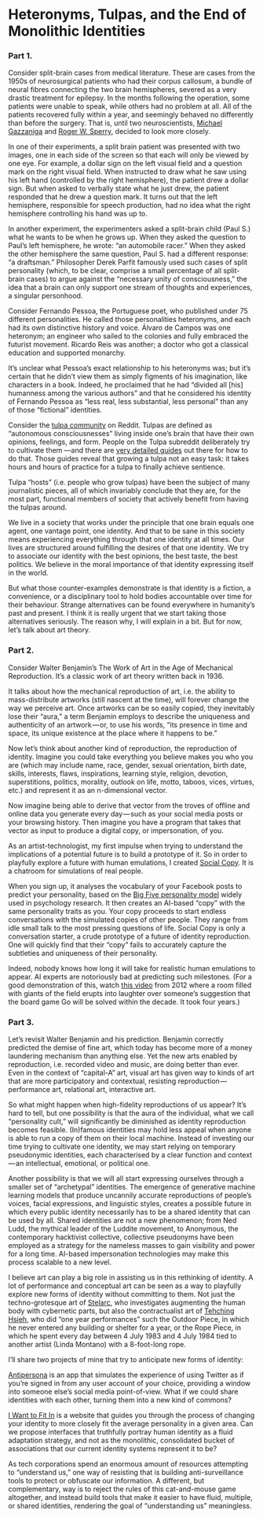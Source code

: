 # Heteronyms, Tulpas, and the End of Monolithic Identities

### Part 1.

Consider split-brain cases from medical literature. These are cases from the 1950s of neurosurgical patients who had their corpus callosum, a bundle of neural fibres connecting the two brain hemispheres, severed as a very drastic treatment for epilepsy. In the months following the operation, some patients were unable to speak, while others had no problem at all. All of the patients recovered fully within a year, and seemingly behaved no differently than before the surgery. That is, until two neuroscientists, [Michael Gazzaniga](http://www.psych.ucsb.edu/~gazzanig/) and [Roger W. Sperry](http://rogersperry.org/), decided to look more closely.

In one of their experiments, a split brain patient was presented with two images, one in each side of the screen so that each will only be viewed by one eye. For example, a dollar sign on the left visual field and a question mark on the right visual field. When instructed to draw what he saw using his left hand (controlled by the right hemisphere), the patient drew a dollar sign. But when asked to verbally state what he just drew, the patient responded that he drew a question mark. It turns out that the left hemisphere, responsible for speech production, had no idea what the right hemisphere controlling his hand was up to. 

In another experiment, the experimenters asked a split-brain child (Paul S.) what he wants to be when he grows up. When they asked the question to Paul’s left hemisphere, he wrote: “an automobile racer.” When they asked the other hemisphere the same question, Paul S. had a different response: “a draftsman.”
Philosopher Derek Parfit famously used such cases of split personality (which, to be clear, comprise a small percentage of all split-brain cases) to argue against the “necessary unity of consciousness,” the idea that a brain can only support one stream of thoughts and experiences, a singular personhood.

Consider Fernando Pessoa, the Portuguese poet, who published under 75 different personalities. He called those personalities heteronyms, and each had its own distinctive history and voice. Álvaro de Campos was one heteronym; an engineer who sailed to the colonies and fully embraced the futurist movement. Ricardo Reis was another; a doctor who got a classical education and supported monarchy. 

It’s unclear what Pessoa’s exact relationship to his heteronyms was; but it’s certain that he didn’t view them as simply figments of his imagination, like characters in a book. Indeed, he proclaimed that he had “divided all [his] humanness among the various authors” and that he considered his identity of Fernando Pessoa as “less real, less substantial, less personal” than any of those “fictional” identities.

Consider the [tulpa community](https://www.reddit.com/r/Tulpas/) on Reddit. Tulpas are defined as “autonomous consciousnesses” living inside one’s brain that have their own opinions, feelings, and form. People on the Tulpa subreddit deliberately try to cultivate them —and there are [very detailed guides](https://gist.github.com/cmcsun/5341046#file-entire-guide) out there for how to do that. Those guides reveal that growing a tulpa not an easy task: it takes hours and hours of practice for a tulpa to finally achieve sentience. 

Tulpa “hosts” (i.e. people who grow tulpas) have been the subject of many journalistic pieces, all of which invariably conclude that they are, for the most part, functional members of society that actively benefit from having the tulpas around.

We live in a society that works under the principle that one brain equals one agent, one vantage point, one identity. And that to be sane in this society means experiencing everything through that one identity at all times. Our lives are structured around fulfilling the desires of that one identity. We try to associate our identity with the best opinions, the best taste, the best politics. We believe in the moral importance of that identity expressing itself in the world.

But what those counter-examples demonstrate is that identity is a fiction, a convenience, or a disciplinary tool to hold bodies accountable over time for their behaviour. Strange alternatives can be found everywhere in humanity’s past and present. I think it is really urgent that we start taking those alternatives seriously. The reason why, I will explain in a bit.
But for now, let’s talk about art theory.

### Part 2.

Consider Walter Benjamin’s The Work of Art in the Age of Mechanical Reproduction. It’s a classic work of art theory written back in 1936.

It talks about how the mechanical reproduction of art, i.e. the ability to mass-distribute artworks (still nascent at the time), will forever change the way we perceive art. Once artworks can be so easily copied, they inevitably lose their “aura,” a term Benjamin employs to describe the uniqueness and authenticity of an artwork — or, to use his words, “its presence in time and space, its unique existence at the place where it happens to be.”

Now let’s think about another kind of reproduction, the reproduction of identity.
Imagine you could take everything you believe makes you who you are (which may include name, race, gender, sexual orientation, birth date, skills, interests, flaws, inspirations, learning style, religion, devotion, superstitions, politics, morality, outlook on life, motto, taboos, vices, virtues, etc.) and represent it as an n-dimensional vector.

Now imagine being able to derive that vector from the troves of offline and online data you generate every day — such as your social media posts or your browsing history.
Then imagine you have a program that takes that vector as input to produce a digital copy, or impersonation, of you.

As an artist-technologist, my first impulse when trying to understand the implications of a potential future is to build a prototype of it. So in order to playfully explore a future with human emulations, I created [Social Copy](http://copyof.me/). It is a chatroom for simulations of real people.

When you sign up, it analyses the vocabulary of your Facebook posts to predict your personality, based on the [Big Five personality model](https://en.wikipedia.org/wiki/Big_Five_personality_traits) widely used in psychology research. It then creates an AI-based “copy” with the same personality traits as you. Your copy proceeds to start endless conversations with the simulated copies of other people. They range from idle small talk to the most pressing questions of life.
Social Copy is only a conversation starter, a crude prototype of a future of identity reproduction. One will quickly find that their “copy” fails to accurately capture the subtleties and uniqueness of their personality. 

Indeed, nobody knows how long it will take for realistic human emulations to appear. AI experts are notoriously bad at predicting such milestones. (For a good demonstration of this, watch [this video](https://www.youtube.com/watch?v=dsMKJKTOte0&t=3382s) from 2012 where a room filled with giants of the field erupts into laughter over someone’s suggestion that the board game Go will be solved within the decade. It took four years.) 

### Part 3.

Let’s revisit Walter Benjamin and his prediction.
Benjamin correctly predicted the demise of fine art, which today has become more of a money laundering mechanism than anything else. Yet the new arts enabled by reproduction, i.e. recorded video and music, are doing better than ever. Even in the context of “capital-A” art, visual art has given way to kinds of art that are more participatory and contextual, resisting reproduction — performance art, relational art, interactive art.

So what might happen when high-fidelity reproductions of us appear? It’s hard to tell, but one possibility is that the aura of the individual, what we call “personality cult,” will significantly be diminished as identity reproduction becomes feasible. (In)famous identities may hold less appeal when anyone is able to run a copy of them on their local machine. Instead of investing our time trying to cultivate one identity, we may start relying on temporary pseudonymic identities, each characterised by a clear function and context — an intellectual, emotional, or political one.

Another possibility is that we will all start expressing ourselves through a smaller set of “archetypal” identities. The emergence of generative machine learning models that produce uncannily accurate reproductions of people’s voices, facial expressions, and linguistic styles, creates a possible future in which every public identity necessarily has to be a shared identity that can be used by all. Shared identities are not a new phenomenon; from Ned Ludd, the mythical leader of the Luddite movement, to Anonymous, the contemporary hacktivist collective, collective pseudonyms have been employed as a strategy for the nameless masses to gain visibility and power for a long time. AI-based impersonation technologies may make this process scalable to a new level.

I believe art can play a big role in assisting us in this rethinking of identity. A lot of performance and conceptual art can be seen as a way to playfully explore new forms of identity without committing to them. Not just the techno-grotesque art of [Stelarc](https://en.wikipedia.org/wiki/Stelarc), who investigates augmenting the human body with cybernetic parts, but also the contractualist art of [Tehching Hsieh](https://en.wikipedia.org/wiki/Tehching_Hsieh), who did “one year performances” such the Outdoor Piece, in which he never entered any building or shelter for a year, or the Rope Piece, in which he spent every day between 4 July 1983 and 4 July 1984 tied to another artist (Linda Montano) with a 8-foot-long rope.

I’ll share two projects of mine that try to anticipate new forms of identity:

[Antipersona](http://antipersona.co/) is an app that simulates the experience of using Twitter as if you’re signed in from any user account of your choice, providing a window into someone else’s social media point-of-view. What if we could share identities with each other, turning them into a new kind of commons?

[I Want to Fit In](http://iwanttofit.in/) is a website that guides you through the process of changing your identity to more closely fit the average personality in a given area. Can we propose interfaces that truthfully portray human identity as a fluid adaptation strategy, and not as the monolithic, consolidated bucket of associations that our current identity systems represent it to be?

As tech corporations spend an enormous amount of resources attempting to “understand us,” one way of resisting that is building anti-surveillance tools to protect or obfuscate our information. A different, but complementary, way is to reject the rules of this cat-and-mouse game altogether, and instead build tools that make it easier to have fluid, multiple, or shared identities, rendering the goal of “understanding us” meaningless.
